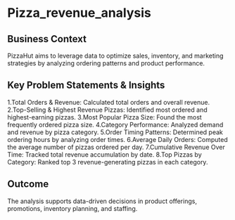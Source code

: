 # Pizza_revenue_analysis

## Business Context
PizzaHut aims to leverage data to optimize sales, inventory, and marketing strategies by analyzing ordering patterns and product performance.

## Key Problem Statements & Insights
1.Total Orders & Revenue: Calculated total orders and overall revenue.
2.Top-Selling & Highest Revenue Pizzas: Identified most ordered and highest-earning pizzas.
3.Most Popular Pizza Size: Found the most frequently ordered pizza size.
4.Category Performance: Analyzed demand and revenue by pizza category.
5.Order Timing Patterns: Determined peak ordering hours by analyzing order times.
6.Average Daily Orders: Computed the average number of pizzas ordered per day.
7.Cumulative Revenue Over Time: Tracked total revenue accumulation by date.
8.Top Pizzas by Category: Ranked top 3 revenue-generating pizzas in each category.

## Outcome
The analysis supports data-driven decisions in product offerings, promotions, inventory planning, and staffing.
